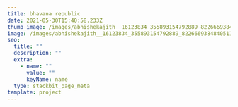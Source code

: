 ```yaml
---
title: bhavana republic
date: 2021-05-30T15:40:58.233Z
thumb_image: /images/abhishekajith__16123834_355893154792889_8226669384840511488_n.jpg
image: /images/abhishekajith__16123834_355893154792889_8226669384840511488_n.jpg
seo:
  title: ""
  description: ""
  extra:
    - name: ""
      value: ""
      keyName: name
  type: stackbit_page_meta
template: project
---
```

